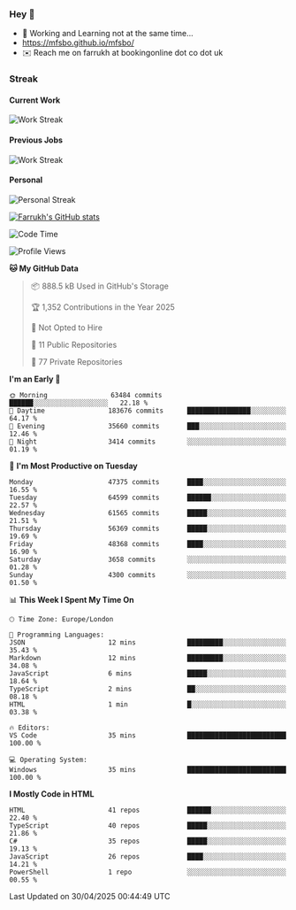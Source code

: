### Hey 👋

- 🏃 Working and Learning not at the same time...
- https://mfsbo.github.io/mfsbo/
- ✉️ Reach me on farrukh at bookingonline dot co dot uk

### Streak
#### Current Work
![Work Streak](https://streak-stats.demolab.com/?user=mfsbo)
#### Previous Jobs
![Work Streak](https://streak-stats.demolab.com/?user=farrukhcw)
#### Personal
![Personal Streak](https://streak-stats.demolab.com/?user=farrukhsubhani)

[![Farrukh's GitHub stats](https://github-readme-stats.vercel.app/api?username=mfsbo&hide=stars&count_private=true)](https://github.com/mfsbo/)

<!--START_SECTION:waka-->
![Code Time](http://img.shields.io/badge/Code%20Time-916%20hrs%2056%20mins-blue)

![Profile Views](http://img.shields.io/badge/Profile%20Views-0-blue)

**🐱 My GitHub Data** 

> 📦 888.5 kB Used in GitHub's Storage 
 > 
> 🏆 1,352 Contributions in the Year 2025
 > 
> 🚫 Not Opted to Hire
 > 
> 📜 11 Public Repositories 
 > 
> 🔑 77 Private Repositories 
 > 
**I'm an Early 🐤** 

```text
🌞 Morning                63484 commits       ██████░░░░░░░░░░░░░░░░░░░   22.18 % 
🌆 Daytime                183676 commits      ████████████████░░░░░░░░░   64.17 % 
🌃 Evening                35660 commits       ███░░░░░░░░░░░░░░░░░░░░░░   12.46 % 
🌙 Night                  3414 commits        ░░░░░░░░░░░░░░░░░░░░░░░░░   01.19 % 
```
📅 **I'm Most Productive on Tuesday** 

```text
Monday                   47375 commits       ████░░░░░░░░░░░░░░░░░░░░░   16.55 % 
Tuesday                  64599 commits       ██████░░░░░░░░░░░░░░░░░░░   22.57 % 
Wednesday                61565 commits       █████░░░░░░░░░░░░░░░░░░░░   21.51 % 
Thursday                 56369 commits       █████░░░░░░░░░░░░░░░░░░░░   19.69 % 
Friday                   48368 commits       ████░░░░░░░░░░░░░░░░░░░░░   16.90 % 
Saturday                 3658 commits        ░░░░░░░░░░░░░░░░░░░░░░░░░   01.28 % 
Sunday                   4300 commits        ░░░░░░░░░░░░░░░░░░░░░░░░░   01.50 % 
```


📊 **This Week I Spent My Time On** 

```text
🕑︎ Time Zone: Europe/London

💬 Programming Languages: 
JSON                     12 mins             █████████░░░░░░░░░░░░░░░░   35.43 % 
Markdown                 12 mins             █████████░░░░░░░░░░░░░░░░   34.08 % 
JavaScript               6 mins              █████░░░░░░░░░░░░░░░░░░░░   18.64 % 
TypeScript               2 mins              ██░░░░░░░░░░░░░░░░░░░░░░░   08.18 % 
HTML                     1 min               █░░░░░░░░░░░░░░░░░░░░░░░░   03.38 % 

🔥 Editors: 
VS Code                  35 mins             █████████████████████████   100.00 % 

💻 Operating System: 
Windows                  35 mins             █████████████████████████   100.00 % 
```

**I Mostly Code in HTML** 

```text
HTML                     41 repos            ██████░░░░░░░░░░░░░░░░░░░   22.40 % 
TypeScript               40 repos            █████░░░░░░░░░░░░░░░░░░░░   21.86 % 
C#                       35 repos            █████░░░░░░░░░░░░░░░░░░░░   19.13 % 
JavaScript               26 repos            ████░░░░░░░░░░░░░░░░░░░░░   14.21 % 
PowerShell               1 repo              ░░░░░░░░░░░░░░░░░░░░░░░░░   00.55 % 
```




 Last Updated on 30/04/2025 00:44:49 UTC
<!--END_SECTION:waka-->
<!--
**mfsbo/mfsbo** is a ✨ _special_ ✨ repository because its `README.md` (this file) appears on your GitHub profile.

Here are some ideas to get you started:

- 🔭 I’m currently working on ...
- 🌱 I’m currently learning ...
- 👯 I’m looking to collaborate on ...
- 🤔 I’m looking for help with ...
- 💬 Ask me about ...
- 📫 How to reach me: ...
- 😄 Pronouns: ...
- ⚡ Fun fact: ...
-->
